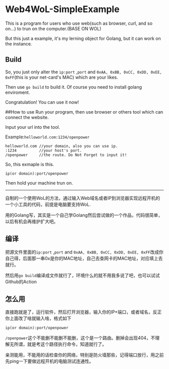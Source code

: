 # Web4WoL-SimpleExample

This is a program for users who use web(such as browser, curl, and so on...) to trun on the computer.(BASE ON WOL)

But this just a example, it's my lerning object for Golang, but it can work on the instance.

## Build
So, you just only alter the `ip:port` ,`port` and `0xAA, 0xBB, 0xCC, 0xDD, 0xEE, 0xFF`(this is your net-card's MAC) which are your likes.

Then use `go build` to build it. Of course you need to install golang enviroment.

Congratulation! You can use it now!

##How to use
Run your program, then use browser or others tool which can connect the website.

Input your url into the tool.

Example:`helloworld.com:1234/openpower`

    helloworld.com //your domain, also you can use ip.
    :1234          //your host's port.
    /openpower     //the route. Do Not Forget to input it!

So, this exmaple is this.

    ip(or domain):port/openpower

Then hold your machine trun on.

--------

自制的一个使用WoL的方法，通过输入Web域名或者IP到浏览器实现远程开机的一个小工具的代码，前提是电脑要支持WoL.

用的Golang写，其实是一个自己学Golang然后尝试做的一个作品，代码很简单，以后有机会再维护扩大吧。

## 编译
把源文件里面的`ip:port` ,`port` and `0xAA, 0xBB, 0xCC, 0xDD, 0xEE, 0xFF`改成你自己得，后面那一串0x是你的MAC地址，自己去查网卡的MAC地址，对应填上去就行。

然后用`go build`编译成文件就行了，环境什么的就不用我多说了吧，也可以试试Github的Action

## 怎么用
直接跑就是了，运行软件，然后打开浏览器，输入你的IP+端口，或者域名，反正你上面改了啥就输入啥，格式如下

    ip(or domain):port/openpower
    
`/openpower`这个不能删不能删不能删，这个是一个路由。删掉会出现404，不理解无所谓，就是考这个路径执行命令，知道就行了。

亲测能用，不能用的话检查你的网络，特别是防火墙那些，记得端口放行，用之前先ping一下要做远程开机的电脑测试连通性。
